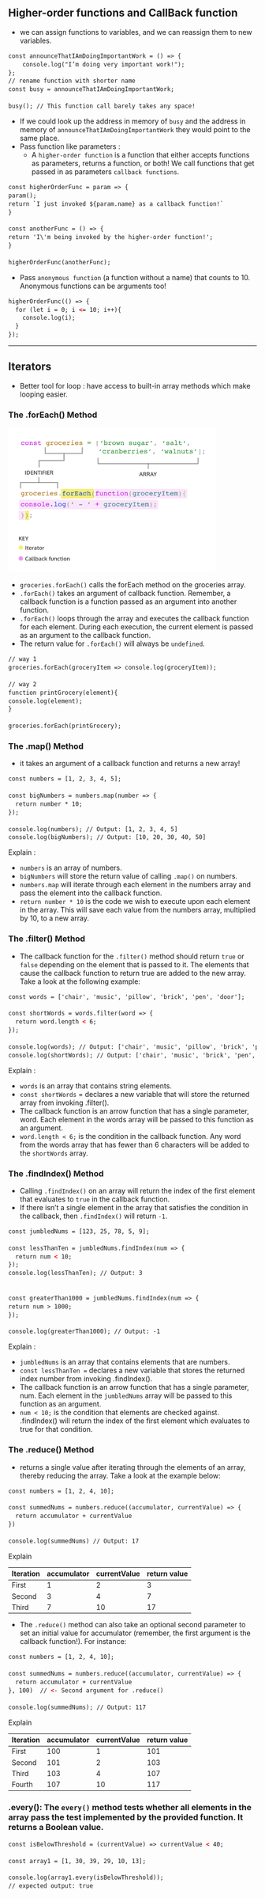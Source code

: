 ## Higher-order functions and CallBack function
- we can assign functions to variables, and we can reassign them to new variables.
```html
const announceThatIAmDoingImportantWork = () => {
    console.log("I’m doing very important work!");
};
// rename function with shorter name
const busy = announceThatIAmDoingImportantWork;

busy(); // This function call barely takes any space!
```
- If we could look up the address in memory of `busy` and the address in memory of `announceThatIAmDoingImportantWork` they would point to the same place.
- Pass function like parameters :
  - A `higher-order function` is a function that either accepts functions as parameters, returns a function, or both! We call functions that get passed in as parameters `callback functions`.
```html
const higherOrderFunc = param => {
param();
return `I just invoked ${param.name} as a callback function!`
}

const anotherFunc = () => {
return 'I\'m being invoked by the higher-order function!';
}

higherOrderFunc(anotherFunc);
```
 - Pass `anonymous function` (a function without a name) that counts to 10. Anonymous functions can be arguments too!
```html
higherOrderFunc(() => {
  for (let i = 0; i <= 10; i++){
    console.log(i);
  }
});
```
---
## Iterators
- Better tool for loop : have access to built-in array methods which make looping easier.
### The .forEach() Method
![img.png](highorderfuntion.png)
- `groceries.forEach()` calls the forEach method on the groceries array.
- `.forEach()` takes an argument of callback function. Remember, a callback function is a function passed as an argument into another function.
- `.forEach()` loops through the array and executes the callback function for each element. During each execution, the current element is passed as an argument to the callback function.
- The return value for `.forEach()` will always be `undefined`.
```html
// way 1
groceries.forEach(groceryItem => console.log(groceryItem));

// way 2
function printGrocery(element){
console.log(element);
}

groceries.forEach(printGrocery);
```

### The .map() Method
- it takes an argument of a callback function and returns a new array! 
```html
const numbers = [1, 2, 3, 4, 5]; 
 
const bigNumbers = numbers.map(number => {
  return number * 10;
});

console.log(numbers); // Output: [1, 2, 3, 4, 5]
console.log(bigNumbers); // Output: [10, 20, 30, 40, 50]
```
Explain :
  - `numbers` is an array of numbers.
  - `bigNumbers` will store the return value of calling `.map()` on numbers.
  - `numbers.map` will iterate through each element in the numbers array and pass the element into the callback function.
  - `return number * 10` is the code we wish to execute upon each element in the array. This will save each value from the numbers array, multiplied by 10, to a new array.
### The .filter() Method
  - The callback function for the `.filter()` method should return `true` or `false` depending on the element that is passed to it. The elements that cause the callback function to return true are added to the new array. Take a look at the following example:
```html
const words = ['chair', 'music', 'pillow', 'brick', 'pen', 'door']; 
 
const shortWords = words.filter(word => {
  return word.length < 6;
});

console.log(words); // Output: ['chair', 'music', 'pillow', 'brick', 'pen', 'door'];
console.log(shortWords); // Output: ['chair', 'music', 'brick', 'pen', 'door']
```
Explain :
- `words` is an array that contains string elements.
- `const shortWords` = declares a new variable that will store the returned array from invoking .filter().
- The callback function is an arrow function that has a single parameter, word. Each element in the words array will be passed to this function as an argument.
- `word.length < 6;` is the condition in the callback function. Any word from the words array that has fewer than 6 characters will be added to the `shortWords` array.

### The .findIndex() Method
- Calling `.findIndex()` on an array will return the index of the first element that evaluates to `true` in the callback function.
- If there isn’t a single element in the array that satisfies the condition in the callback, then `.findIndex()` will return `-1`.
```html
const jumbledNums = [123, 25, 78, 5, 9]; 
 
const lessThanTen = jumbledNums.findIndex(num => {
  return num < 10;
});
console.log(lessThanTen); // Output: 3


const greaterThan1000 = jumbledNums.findIndex(num => {
return num > 1000;
});

console.log(greaterThan1000); // Output: -1

```
Explain :
- `jumbledNums` is an array that contains elements that are numbers.
- `const lessThanTen =` declares a new variable that stores the returned index number from invoking .findIndex().
- The callback function is an arrow function that has a single parameter, num. Each element in the `jumbledNums` array will be passed to this function as an argument.
- `num < 10;` is the condition that elements are checked against. .findIndex() will return the index of the first element which evaluates to true for that condition.
### The .reduce() Method
- returns a single value after iterating through the elements of an array, thereby reducing the array. Take a look at the example below:
```html
const numbers = [1, 2, 4, 10];
 
const summedNums = numbers.reduce((accumulator, currentValue) => {
  return accumulator + currentValue
})
 
console.log(summedNums) // Output: 17
```
Explain

| Iteration  | accumulator | currentValue | return value |
|------------|-------------|--------------|--------------|
| First      | 1           | 2            | 3            |
| Second     | 3           | 4            | 7            |
| Third      | 7           | 10           | 17           |
- The `.reduce()` method can also take an optional second parameter to set an initial value for accumulator (remember, the first argument is the callback function!). For instance:
```html
const numbers = [1, 2, 4, 10];
 
const summedNums = numbers.reduce((accumulator, currentValue) => {
  return accumulator + currentValue
}, 100)  // <- Second argument for .reduce()
 
console.log(summedNums); // Output: 117
```
Explain

| Iteration  | accumulator | currentValue | return value |
|------------|-------------|--------------|--------------|
| First      | 100         | 1            | 101          |
| Second     | 101         | 2            | 103          |
| Third      | 103         | 4            | 107          |
| Fourth     | 107         | 10           | 117          |

### .every(): The `every()` method tests whether all elements in the array pass the test implemented by the provided function. It returns a Boolean value.

```html
const isBelowThreshold = (currentValue) => currentValue < 40;

const array1 = [1, 30, 39, 29, 10, 13];

console.log(array1.every(isBelowThreshold));
// expected output: true
```